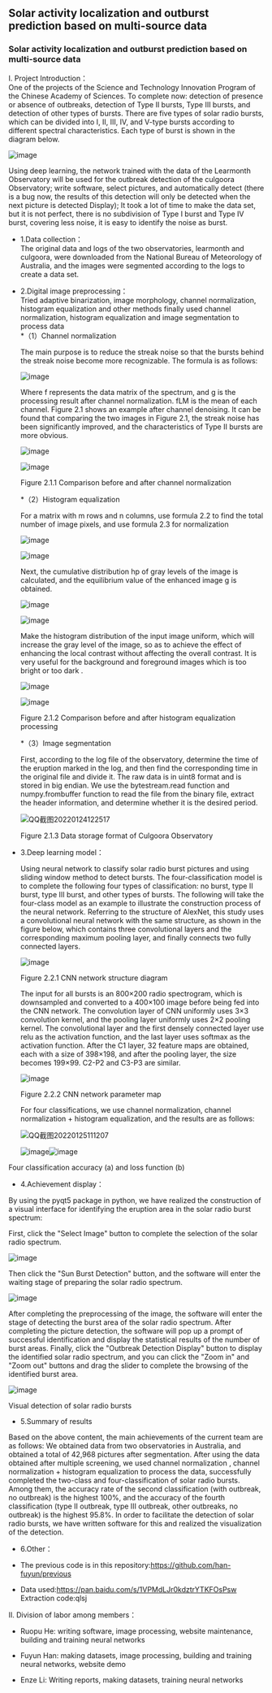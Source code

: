 ## Solar activity localization and outburst prediction based on multi-source data

### Solar activity localization and outburst prediction based on multi-source data

Ⅰ. Project Introduction：  
   One of the projects of the Science and Technology Innovation Program of the Chinese Academy of Sciences. To complete now: detection of presence or absence of outbreaks, detection of Type II bursts, Type III bursts, and detection of other types of bursts. There are five types of solar radio bursts, which can be divided into I, II, III, IV, and V-type bursts according to different spectral characteristics. Each type of burst is shown in the diagram below.
   
   ![image](https://user-images.githubusercontent.com/51266570/150719173-14f03ae5-09b1-4273-ae0b-2ba004c7b89c.png)
   
  Using deep learning, the network trained with the data of the Learmonth Observatory will be used for the outbreak detection of the culgoora Observatory; write software, select pictures, and automatically detect (there is a bug now, the results of this detection will only be detected when the next picture is detected Display);
  It took a lot of time to make the data set, but it is not perfect, there is no subdivision of Type I burst and Type IV burst, covering less noise, it is easy to identify the noise as burst.

   * 1.Data collection：  
   The original data and logs of the two observatories, learmonth and culgoora, were downloaded from the National Bureau of Meteorology of Australia, and the images were segmented according to the logs to create a data set. 
   * 2.Digital image preprocessing：  
   Tried adaptive binarization, image morphology, channel normalization, histogram equalization and other methods
   finally used channel normalization, histogram equalization and image segmentation to process data  
     *（1）Channel normalization
     
     The main purpose is to reduce the streak noise so that the bursts behind the streak noise become more recognizable. The formula is as follows:
     
     ![image](https://user-images.githubusercontent.com/51266570/150720319-a3a013b9-d117-48bb-9e88-1b8e16663991.png)
    
     Where f represents the data matrix of the spectrum, and g is the processing result after channel normalization. fLM is the mean of each channel. 
     Figure 2.1 shows an example after channel denoising. It can be found that comparing the two images in Figure 2.1, the streak noise has been significantly improved, and the characteristics of Type II bursts are more obvious.
      
      ![image](https://user-images.githubusercontent.com/51266570/150720934-30b8d808-48a6-42fb-ba82-89f6569a780f.png)
      
      ![image](https://user-images.githubusercontent.com/51266570/150721085-3d9c32de-6e05-4641-aab0-ed201fca24d2.png)

       Figure 2.1.1 Comparison before and after channel normalization
       
      *（2）Histogram equalization
      
      For a matrix with m rows and n columns, use formula 2.2 to find the total number of image pixels, and use formula 2.3 for normalization
      
      ![image](https://user-images.githubusercontent.com/51266570/150720768-7b75376a-6919-4382-91b1-37d1c5ddda35.png)
      
      ![image](https://user-images.githubusercontent.com/51266570/150720802-b851ab5a-1a25-4b3e-98ab-be16bc9c8d7f.png)
      
      Next, the cumulative distribution hp of gray levels of the image is calculated, and the equilibrium value of the enhanced image g is obtained.
      
      ![image](https://user-images.githubusercontent.com/51266570/150720833-cfb178a6-dce1-4f1b-b3b4-375f151e3628.png)
      
      ![image](https://user-images.githubusercontent.com/51266570/150720842-25c395e5-ca96-477a-800d-45a61730b62c.png)
      
      Make the histogram distribution of the input image uniform, which will increase the gray level of the image, so as to achieve the effect of enhancing the local contrast without affecting the overall contrast. It is very useful for the background and foreground images which is too bright or too dark . 
      
      ![image](https://user-images.githubusercontent.com/51266570/150721177-a80c6ff1-81f5-454c-8d08-5a3e1024162d.png)
      
      ![image](https://user-images.githubusercontent.com/51266570/150721194-6bb1ad3b-9b2a-42bc-9b23-2cde144e1aab.png)

      Figure 2.1.2 Comparison before and after histogram equalization processing
      
      *（3）Image segmentation
      
      First, according to the log file of the observatory, determine the time of the eruption marked in the log, and then find the corresponding time in the original file and divide it. The raw data is in uint8 format and is stored in big endian. We use the bytestream.read function and numpy.frombuffer function to read the file from the binary file, extract the header information, and determine whether it is the desired period.
      
      
      ![QQ截图20220124122517](https://user-images.githubusercontent.com/51266570/150721886-5a518c36-7824-4680-9426-1f9a89001afd.png)
      
      Figure 2.1.3 Data storage format of Culgoora Observatory
      


   * 3.Deep learning model：
   
      Using neural network to classify solar radio burst pictures and using sliding window method to detect bursts.
      The four-classification model is to complete the following four types of classification: no burst, type II burst, type III burst, and other types of bursts.
      The following will take the four-class model as an example to illustrate the construction process of the neural network.
      Referring to the structure of AlexNet, this study uses a convolutional neural network with the same structure, as shown in the figure below, which contains three convolutional layers and the corresponding maximum pooling layer, and finally connects two fully connected layers.
     
     ![image](https://user-images.githubusercontent.com/51266570/150722055-f69994db-fdc7-463f-9724-311a96aac934.png)
     
     Figure 2.2.1 CNN network structure diagram
     
      The input for all bursts is an 800×200 radio spectrogram, which is downsampled and converted to a 400×100 image before being fed into the CNN network. The convolution layer of CNN uniformly uses 3×3 convolution kernel, and the pooling layer uniformly uses 2×2 pooling kernel. The convolutional layer and the first densely connected layer use relu as the activation function, and the last layer uses softmax as the activation function.
      After the C1 layer, 32 feature maps are obtained, each with a size of 398×198, and after the pooling layer, the size becomes 199×99. C2-P2 and C3-P3 are similar.
     
     ![image](https://user-images.githubusercontent.com/51266570/150722252-94ab4999-7901-4967-95bb-86d65bf0b898.png)

     Figure 2.2.2 CNN network parameter map
     
      For four classifications, we use channel normalization, channel normalization + histogram equalization, and the results are as follows:
     
     ![QQ截图20220125111207](https://user-images.githubusercontent.com/51266570/150904081-103ab13f-2dd9-4549-ab34-85acc3487e80.png)

     
     ![image](https://user-images.githubusercontent.com/51266570/150722635-ce82c03e-fb4d-40a2-8880-f94909787419.png)![image](https://user-images.githubusercontent.com/51266570/150722648-54f20665-f62d-4d2e-9ea0-a00e06b4926d.png)
     
   Four classification accuracy (a) and loss function (b)

   * 4.Achievement display： 
   
   By using the pyqt5 package in python, we have realized the construction of a visual interface for identifying the eruption area in the solar radio burst spectrum:
   
   First, click the "Select Image" button to complete the selection of the solar radio spectrum.
   
   ![image](https://user-images.githubusercontent.com/51266570/150722803-6479f6a6-b0ed-43b2-89a8-076af3602d6a.png)
   
   Then click the "Sun Burst Detection" button, and the software will enter the waiting stage of preparing the solar radio spectrum.
   
   ![image](https://user-images.githubusercontent.com/51266570/150722808-ccdbb8bf-a55c-4bc1-94f6-5c21e38d91e7.png)

   After completing the preprocessing of the image, the software will enter the stage of detecting the burst area of the solar radio spectrum. After completing the picture detection, the software will pop up a prompt of successful identification and display the statistical results of the number of burst areas.
   Finally, click the "Outbreak Detection Display" button to display the identified solar radio spectrum, and you can click the "Zoom in" and "Zoom out" buttons and drag the slider to complete the browsing of the identified burst area.
   
   ![image](https://user-images.githubusercontent.com/67349250/150627222-cb874f11-a02a-455b-b472-ee2d30c6ae33.png)
   
   Visual detection of solar radio bursts
   
   * 5.Summary of results
   
   Based on the above content, the main achievements of the current team are as follows:
   We obtained data from two observatories in Australia, and obtained a total of 42,968 pictures after segmentation. After using the data obtained after multiple screening, we used channel normalization , channel normalization + histogram equalization to process the data, successfully completed the two-class and four-classification of solar radio bursts. Among them, the accuracy rate of the second classification (with outbreak, no outbreak) is the highest 100%, and the accuracy of the fourth classification (type II outbreak, type III outbreak, other outbreaks, no outbreak) is the highest 95.8%. In order to facilitate the detection of solar radio bursts, we have written software for this and realized the visualization of the detection.

   
   * 6.Other：
   
   * The previous code is in this repository:https://github.com/han-fuyun/previous
   * Data used:https://pan.baidu.com/s/1VPMdLJr0kdztrYTKFOsPsw Extraction code:qlsj 

Ⅱ. Division of labor among members：
   * Ruopu He: writing software, image processing, website maintenance, building and training neural networks

   * Fuyun Han: making datasets, image processing, building and training neural networks, website demo

   * Enze Li: Writing reports, making datasets, training neural networks

   
